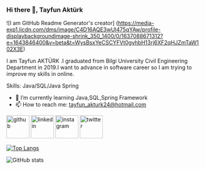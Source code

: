 ### Hi there 👋, Tayfun Aktürk
![I am GitHub Readme Generator's creator] (https://media-exp1.licdn.com/dms/image/C4D16AQE3wUl475qYAw/profile-displaybackgroundimage-shrink_350_1400/0/1637088671312?e=1643846400&v=beta&t=WysBsxYeCSCYFVt0gyhbH13rj6XF2qHJZmTaW102X3E)

I am Tayfun AKTÜRK .I graduated from Bilgi University Civil Engineering Department in 2019.I want to advance in software career so I am trying to improve my skills in online.

Skills: Java/SQL/Java Spring

- 🌱 I’m currently learning Java,SQL,Spring Framework 
- 📫 How to reach me: tayfun_akturk24@hotmail.com 


[<img src='https://cdn.jsdelivr.net/npm/simple-icons@3.0.1/icons/github.svg' alt='github' height='60'>](https://github.com/tayfunakturkk)  [<img src='https://cdn.jsdelivr.net/npm/simple-icons@3.0.1/icons/linkedin.svg' alt='linkedin' height='60'>](https://www.linkedin.com/in/tayfunakturkk)  [<img src='https://cdn.jsdelivr.net/npm/simple-icons@3.0.1/icons/instagram.svg' alt='instagram' height='60'>](https://www.instagram.com/tayfunakturkk)
[<img src='https://cdn.jsdelivr.net/npm/simple-icons@3.0.1/icons/twitter.svg' alt='twitter' height='60'>](https://twitter.com/tayfunakturk)  


[![Top Langs](https://github-readme-stats.vercel.app/api/top-langs/?username=tayfunakturkk)](https://github.com/anuraghazra/github-readme-stats)

![GitHub stats](https://github-readme-stats.vercel.app/api?username=tayfunakturkk)  


